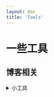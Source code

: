 ```yaml
---
layout: doc
title: 'Tools'
---
```

# 一些工具
## 博客相关
<details> 
<summary>小工具</summary>


- [免费快速的图床](https://tucdn.wpon.cn/)
</details>

